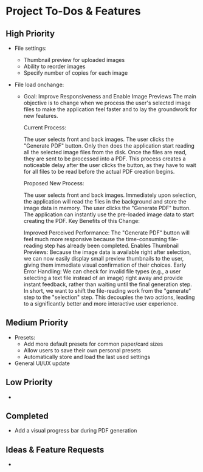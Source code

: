 # Project To-Dos & Features

## High Priority

- File settings:
  - Thumbnail preview for uploaded images
  - Ability to reorder images
  - Specify number of copies for each image
- File load onchange:

  - Goal: Improve Responsiveness and Enable Image Previews
    The main objective is to change when we process the user's selected image files to make the application feel faster and to lay the groundwork for new features.

    Current Process:

    The user selects front and back images.
    The user clicks the "Generate PDF" button.
    Only then does the application start reading all the selected image files from the disk.
    Once the files are read, they are sent to be processed into a PDF.
    This process creates a noticeable delay after the user clicks the button, as they have to wait for all files to be read before the actual PDF creation begins.

    Proposed New Process:

    The user selects front and back images.
    Immediately upon selection, the application will read the files in the background and store the image data in memory.
    The user clicks the "Generate PDF" button.
    The application can instantly use the pre-loaded image data to start creating the PDF.
    Key Benefits of this Change:

    Improved Perceived Performance: The "Generate PDF" button will feel much more responsive because the time-consuming file-reading step has already been completed.
    Enables Thumbnail Previews: Because the image data is available right after selection, we can now easily display small preview thumbnails to the user, giving them immediate visual confirmation of their choices.
    Early Error Handling: We can check for invalid file types (e.g., a user selecting a text file instead of an image) right away and provide instant feedback, rather than waiting until the final generation step.
    In short, we want to shift the file-reading work from the "generate" step to the "selection" step. This decouples the two actions, leading to a significantly better and more interactive user experience.

## Medium Priority

- Presets:
  - Add more default presets for common paper/card sizes
  - Allow users to save their own personal presets
  - Automatically store and load the last used settings
- General UI/UX update

## Low Priority

-

## Completed

- Add a visual progress bar during PDF generation

## Ideas & Feature Requests

-
